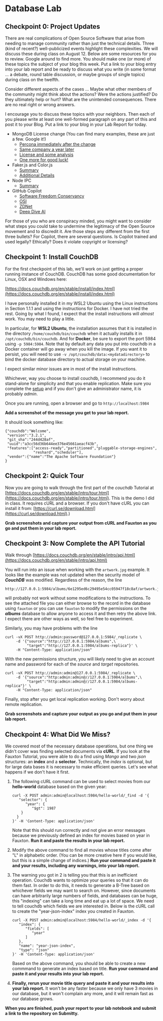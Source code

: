 # Database Lab

## Checkpoint 0: Project Updates

There are real complications of Open Source Software that arise from needing to manage community rather than just the technical details. Three (kind of recent?) well-publicized
events highlight these complexities. We will discuss these during class on August 12. Below are some resources for you to review. Google around to find more. You should make one (or more) of these topics the subject of your blog this week. Put a link to your blog entry into your lab report and be ready to discuss what you write (in some format ... a debate, round table discussion, or maybe groups of single topics) during class on the twelfth.

Consider different aspects of the cases ... Maybe what other members of the community might think about the actions? Were the actions justified? Do they ultimately help or hurt? What are the unintended consequences. There are no real right or wrong answers.

I encourage you to discuss these topics with your neighbors. Then each of you please write at least one well-formed
paragraph on any part of this and post it to your Blog. Put a link to your blog in your Lab Report for today.

- MongoDB License change (You can find many examples, these are just a few. Google it!)
    - [Percona immediately after the change](https://www.percona.com/blog/2018/10/18/percona-statement-on-mongodb-community-server-license-change/#:~:text=MongoDB%2C%20Inc.%20announced%20it%20has%20elected%20to%20change,license%20better%20suited%20for%20the%20age%20of%20Software-as-a-Service.) 
    - [Same company a year later](https://www.percona.com/blog/2020/06/16/why-is-mongodbs-sspl-bad-for-you/)
    - [License and some analysis](https://linuxreviews.org/Server_Side_Public_License)
    - [One more for good luck!](https://www.scylladb.com/2018/10/22/the-dark-side-of-mongodbs-new-license/)
- Faker.js and Color.js
    - [Summary](https://www.theverge.com/2022/1/9/22874949/developer-corrupts-open-source-libraries-projects-affected)
    - [Additional Details](https://snyk.io/blog/open-source-npm-packages-colors-faker/)
- Node IPC
    -  [Summary](https://thehackernews.com/2022/03/popular-npm-package-updated-to-wipe.html)
- GitHub Copilot
    - [Software Freedom Conservancy](https://sfconservancy.org/blog/2022/feb/03/github-copilot-copyleft-gpl/)
    - [OSI](https://docs.google.com/document/d/1_5CKLbzjXkHDpVLepOAmdAmDL9Gh6vbI_zAn6ihv_AU/edit?usp=sharing)
    - [ZDNet](https://docs.google.com/document/d/1_5CKLbzjXkHDpVLepOAmdAmDL9Gh6vbI_zAn6ihv_AU/edit?usp=sharing)
    - [Deep Dive AI](https://deepdive.opensource.org/)

For those of you who are conspiracy minded, you might want to consider what steps you could take to undermine the legitimacy of the Open Source movement and to discredit it. Are those steps any different from the first three bullets? For Copilot, there are several questions. Is Copilot trained and used legally? Ethically? Does it violate copyright or licensing?

## Checkpoint 1: Install CouchDB

For the first checkpoint of this lab, we'll work on just getting a proper running instance of CouchDB. CouchDB has some good documentation for Linux, OSX and Windows here:  

[https://docs.couchdb.org/en/stable/install/index.html](https://docs.couchdb.org/en/stable/install/index.html)

I have personally installed it in my WSL2 Ubuntu using the Linux instructions in Section 1.1.1 and using the instructions for Docker. I have not tried the rest. Going by what I found, I expect that the install instructions will *almost* work. You may need to play a little. 

In particular,
for **WSL2 Ubuntu**, the installation assumes that it is installed in the directory ```/home/couchdb/bin/couchdb``` when it actually installs it in
```/opt/couchdb/bin/couchdb```. And for **Docker**, be sure to export the port 5984 using ```-p 5984:5984```. Note that by default any data you put into couchdb in a Docker container will go away when you kill the image. If you want it to persist, you will need to use ```-v /opt/couchdb/data:<mydatadirectory>``` to bind the docker database directory to actual storage on your machine.

I expect similar minor issues are in most of the install instructions.

Whichever, way you choose to install couchdb, I recommend you do it stand-alone for simplicity and that you enable replication. Make sure you complete the [setup](https://docs.couchdb.org/en/stable/setup/index.html#setup) and if you don't give an administrator name, it is probably *admin*.

Once you are running, open a browser and go to ```http://localhost:5984```

**Add a screenshot of the message you get to your lab report.**

It should look something like:

```
{"couchdb":"Welcome",
 "version":"3.2.1",
 "git_sha":"244d428af",
 "uuid":"a3cc56d36b644ee376e45661aeacf43b",
 "features":["access-ready","partitioned","pluggable-storage-engines",
             "reshard","scheduler"],
 "vendor":{"name":"The Apache Software Foundation"}
}
```

## Checkpoint 2: Quick Tour

Now you are going to walk through the first part of the *couchdb* Tutorial at [https://docs.couchdb.org/en/stable/intro/tour.html](https://docs.couchdb.org/en/stable/intro/tour.html). This is the demo I did in class. It requires cURL and a browser. If you don't have cURL you can install it from: [https://curl.se/download.html](https://curl.se/download.html).) 

**Grab screenshots and capture your output from cURL and Fauxton as you go and put them in your lab report.**

## Checkpoint 3: Now Complete the API Tutorial

Walk through [https://docs.couchdb.org/en/stable/intro/api.html](https://docs.couchdb.org/en/stable/intro/api.html)

You will run into an issue when working with the ``artwork.jpg`` example. It looks like the example was not updated when the security model of ***CouchDB*** was modified. 
Regardless of the reason, the line 

```
http://127.0.0.1:5984/albums/6e1295ed6c29495e54cc05947f18c8af/artwork.jpg
```

will probably not work without some modifications to the instructions. To see the attached file you can either browse to the record in the database using ```fauxton``` or you can use ```fauxton``` to modify the permissions on the ***albums*** database to allow anyone to access it and then retry the above link. I expect there are other ways as well, so feel free to experiment.

Similarly, you may have problems with the line 

```
curl -vX POST http://admin:password@127.0.0.1:5984/_replicate \
     -d '{"source":"http://127.0.0.1:5984/albums",\
          "target":"http://127.0.0.1:5984/albums-replica"}' \
     -H "Content-Type: application/json"
```

With the new permissions structure, you will likely need to give an account name and password for each of the *source* and *target* repositories.

```
curl -vX POST http://admin:admin@127.0.0.1:5984/_replicate \
     -d '{"source":"http:admin:admin@//127.0.0.1:5984/albums",\
          "target":"http:admin:admin@//127.0.0.1:5984/albums-replica"}' \
     -H "Content-Type: application/json"
```

Finally, stop after you get local replication working. Don't worry about remote replication.

**Grab screenshots and capture your output as you go and put them in your lab report.**

## Checkpoint 4: What Did We Miss?

We covered most of the necessary database operations, but one thing we didn't cover was finding selected documents via **cURL**.  If you look at the Fauxton Tutorial, you were able to do a find using *Mango* and two *json* structures: an **index** and a **selector**. Technically, the *index* is optional, but for large data bases it is necessary to make efficient queries. Let's see what happens if we don't have it first.

1. The following cURL command can be used to select movies from our **hello-world** database based on the given year:

    ```
    curl -X POST admin:admin@localhost:5984/hello-world/_find -d '{
       "selector": {
          "year": {
             "$gt": 1987
        }
      }
    }' -H 'Content-Type: application/json'
    ```
    
    Note that this should run correctly and not give an error messages because we previously defined an index for movies based on year in Fauxton. 
**Run it and paste the results in your lab report.**

2. Modify the above command to find all movies whose titles come after "L" in alphabetic order. (You can be more creative here if you would like, but this is a simple change of indices.) **Run your command and paste it and your results, including any warnings, into your lab report.**
3. The warning you got in 2 is telling you that this is an inefficient operation. Couchdb wants to optimize your queries so that it can do them fast. In order to do this, it needs to generate a B-Tree based on whichever fields we may want to search on. However, since documents can have arbitrarily large numbers of fields, and databases can be huge, this "indexing" can take a long time and eat up a lot of space. We need to tell couchdb which fields we are interested in. Below is the cURL call to create the "year-json-index" index you created in Fauxton.

    ```
    curl -X POST admin:admin@localhost:5984/hello-world/_index -d '{
       "index": {
          "fields": [
             "year"
          ]
       },
       "name": "year-json-index",
       "type": "json"
    }' -H 'Content-Type: application/json'
    ```

    Based on the above command, you should be able to create a new commmand to generate an index based on title. **Run your command and paste it and your results into your lab report.**

4. **Finally, rerun your movie title query and paste it and your results into your lab report.** It won't be any faster because we only have 3 movies in our database, but it won't complain any more, and it will remain fast as our database grows.




<!---

** This is supposed to be commented out. Hopefully, it is with your reader. If not, apologies! I plan to add some of this back, but I need to see how long this takes the class to accomplish the first part before deciding if and how muh of this can come back in.**

We're going to use a sample data set to start off with MongoDB, so let's load that in.

First let's create a fork of the files necessary for this lab: [https://github.com/rcos/mongodb_lab](https://github.com/rcos/mongodb_lab)

After creating your fork, clone it & cd into it

```
>> git clone <url to my fork>
>> cd mongodb_lab
```

Now we're going to load the sample data. The sample data is in the definitions.json file. Open that up quickly and skim through it to see what data we're going to import and how it's structured. Notice that each line is a JSON record that will be inserted into MongoDB.

To import the dataset, we're going to use the tool `mongoimport`
From the mongodb\_lab directory execute the following command:

```
>>> mongoimport --host=127.0.0.1 --db mongo_db_lab --collection definitions --file definitions.json
```

If needed, you can install `mongoimport` using: `sudo apt install mongo-tools`.

You can read about the mongoimport command at: [https://docs.mongodb.org/manual/reference/program/mongoimport/](https://docs.mongodb.org/manual/reference/program/mongoimport/)

**Add a screenshot of your createCollection message (from the *mongod* window) to your lab notebook.**

It should look something like:

```
2019-04-03T16:37:08.580-0400 I NETWORK  [listener] connection accepted from 127.0.0.1:49440 #2 (1 connection now open)
2019-04-03T16:37:08.593-0400 I STORAGE  [conn2] createCollection: mongo_db_lab.definitions with generated UUID: 84db43be-78eb-4a99-9260-55b3746d344d
2019-04-03T16:37:08.649-0400 I NETWORK  [conn2] end connection 127.0.0.1:49440 (0 connections now open)
```

## Checkpoint 3: Basic Queries

Now let's figure out how to interact with the MongoDB database we've created. We're going to use the mongo shell for this (the `mongo` terminal window we have running). Inside the mongo shell, we can write queries with a JavaScript-like syntax.

First, let's connect to the right database. That can be done with the following command:

```
> use mongo_db_lab
```

This sets the variable `db` in our shell, so if we run

```
> db
```
It will show us what database we're connected to. We can then access our definitions collection like so:

```
> db.definitions
```

Now let's execute the following commands and take note of what they do:

```
> db.definitions.find()
> db.definitions.findOne()
> db.definitions.find({word: "Capitaland"}) 
> db.definitions.find({_id: ObjectId("56fe9e22bad6b23cde07b8ce")})
```

Now we're going to insert a new record, update the definition of a word, and submit a pull request.

Come up with your own definition and use:

```
> db.definitions.insert({word: <word here>, definition: <definition here>})
```

You can update a record like so:

```
> db.definitions.update({ query }, { new document })
```
Where query is something like what you provided to `db.definitions.find` and new document is what you want to replace the old one with.

After you are satisfied with your changes, dump the database back to json and (OPTIONAL) **make a pull request.**

Specifically for this lab, {query} should be an existing word in the database and { new document } is a new definition that you want
to make for that word. When you run the update command you overwrite the previous definition with the one you specify.

```
>>> mongoexport --host=127.0.0.1 --db mongo_db_lab --collection definitions --out definitions.json
```

**Your lab report should contain the results of finding both the record you entered, the record you changed, and a `git diff` of your new definitions file.**

## Checkpoint 4: Driving Queries

Now that we've done some basic queries, we're going to do them all again but with the PyMongo Python driver!

First reset _definitions.json_. So long as you haven't committed your changes, this is as simple as entering:

```
>>> git reset --hard
```

- Drop the database (mongo shell) `db.definitions.drop()`
- Run `mongoimport` again

One of the important things about MongoDB is the availability of docs. Use them to perform the following with a python script.  You can start from the code in _checkpoint4.py_ and you can use [https://https://docs.mongodb.com/drivers/pymongo/](https://docs.mongodb.com/drivers/pymongo/) to help you work out the proper commands. The `Tutorial` and the `API Reference` will be of particular use.

- Fetch all records
- Fetch one record
- Fetch a specific record
- Fetch a record by object id
- Insert a new record

All of these (including `pprint`) are covered in the tutorial.

**Include the script and the pprint output in your lab report.**


## Checkpoint 5: Random Word Requester

In this part of the lab, we're going to create a small Python app that runs from the command line to demonstrate that we are all database masters. We should know enough now to build this without hand-holding.

Open the file checkpoint5.py (in the lab repo) and edit it so that:

Calling `python checkpoint5.py` will print out a random word in the database (and it's definition) and also dynamically add to the database a log of the day that the word was printed.

In other words, your schema before-hand looks like:
```
{
  word: "Approach",
  definition: " n. (RPI) The decaying ruins of the old Rensselaer gateway from Troy."
}
```

And after calling the script, it should look something like:

```
{
  { "_id" : ObjectId("56fe9e22bad6b23cde07b8eb"), "definition" : " n. 
  General Personal Aptitude, the rating by which the rest of the world 
  values your existence. Though you'll hear of these, RPI won't give you 
  one; being a technical school, they have to complicate it. See QPA.", 
  "word" : "GPA", "dates" : [ "2019-04-04T02:14:31.460Z" ] }
}
```

And if we called it again:

```
{
  { "_id" : ObjectId("56fe9e22bad6b23cde07b8eb"), "definition" : " n. 
  General Personal Aptitude, the rating by which the rest of the world 
  values your existence. Though you'll hear of these, RPI won't give you 
  one; being a technical school, they have to complicate it. See QPA.", 
  "word" : "GPA", "dates" : ["2019-04-04T02:14:31.460Z", 
  "2019-04-04T02:14:43.701Z" ] }
}
```

**Hint**: Checkout the `datetime` python module and the `datetime.datetime.utcnow()` and `datetime.datetime.isoformat()` commands for the date part and at the 
MongoDB documentation for $push for managing the array of dates in the update.

You will need to include the script in your lab report. Run it until you get a duplicate. Then go and `find` that entry in the mongo database. Include the result of this find in your lab report.

--->

**When you are finished, push your report to your lab notebook and submit a link to the repository on Submitty.**




